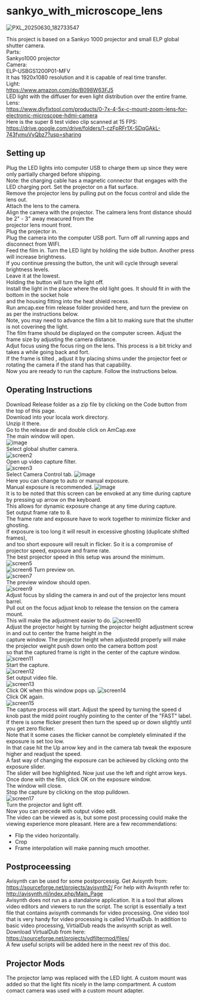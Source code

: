 # sankyo_with_microscope_lens  

![PXL_20250630_182733547](https://github.com/user-attachments/assets/af2bfed7-8a1a-4bb1-afcc-463e0f3d297c)

This project is based on a Sankyo 1000 projector and small ELP global shutter camera.  
Parts:  
Sankyo1000 projector  
Camera:  
ELP-USBGS1200P01-MFV  
It has 1920x1080 resolution and it is capable of real time transfer.  
Light:  
https://www.amazon.com/dp/B098W63FJ5  
LED light with the diffuser for even light distribution over the entire frame.  
Lens:  
https://www.diyfixtool.com/products/0-7x-4-5x-c-mount-zoom-lens-for-electronic-microscope-hdmi-camera  
Here is the super 8 test video clip scanned at 15 FPS:  
https://drive.google.com/drive/folders/1-czFpRFr1X-SDqGAkL-743fymuVyQbz7?usp=sharing

## Setting up  
Plug the LED lights into computer USB to charge them up since they were only partially charged before shipping.  
Note: the charging cable has a magnetic connector that engages with the LED charging port.
Set the projector on a flat surface.  
Remove the projector lens by pulling put on the focus control and slide the lens out.  
Attach the lens to the camera.  
Align the camera with the projector. The calmera lens front distance should be 2" - 3" away meacured from the   
projector lens mount front.  
Plug the projector in.   
Plug the camera into the computer USB port. Turn off all running apps and disconnect from WIFI.  
Feed the film in. 
Turn the LED light by holding the side button. Another press will increase brightness.  
If you continue pressing the button, the unit will cycle through several brightness levels.  
Leave it at the lowest.  
Holding the button will turn the light off.  
Install the light in the place where the old light goes. It should fit in with the bottom in the socket hole  
and the housing fitting into the heat shield recess.  
Run amcap.exe frim release folder provided here, and turn the preview on as per the instructions below.  
Note, you may need to advance the film a bit to making sure that the shutter is not coverineg the light.  
The film frame should be displayed on the computer screen. Adjust the frame size by adjusting the camera distance.  
Adjut focus using the focus ring on the lens.  This process is a bit tricky and takes a while going back and fort.  
If the frame is tilted , adjust it by placing shims under the projector feet or rotating the camera if the stand has that capability.    
Now you are reeady to run the capture. Follow the instructions below.

## Operating Instructions  
Download Release folder as a zip file by clicking on the Code button from the top of this page.   
Download into your locala work directory.  
Unzip it there.  
Go to the release dir and double click on AmCap.exe   
The main window will open.  
![image](https://github.com/user-attachments/assets/8b795462-a885-40b0-ae48-b7304b1577a2)  
Select global shutter camera.  
![screen2](https://github.com/vintagefilmography/sankyo_real_time_capture/assets/48537944/31432177-792d-4b24-bf06-d58ea61afefd)   
Open up video capture filter.  
![screen3](https://github.com/vintagefilmography/sankyo_real_time_capture/assets/48537944/b4812322-0bca-478c-beda-bf30eee6fdd3)  
Select Camera Control tab. 
![image](https://github.com/user-attachments/assets/426ed035-6ade-402f-abab-6f343c46cdec)  
Here you can change to auto or manual exposure.  
Manual exposure is recommended.
![image](https://github.com/user-attachments/assets/fae7940e-4849-44e3-a883-49258a79be5d)  
It is to be noted that this screen can be envoked at any time during capture by pressing up arrow on the keyboard.  
This allows for dynamic exposure change at any time during capture.  
Set output frame rate to 8.  
The frame rate and exposure have to work together to minimize flicker and ghosting.  
If exposure is too long it will result in excessive ghosting (duplicate shifted frames),  
and too short exposure will result in flicker. So it is a compromise of projector speed, exposure and frame rate.  
The best projector speed in this setup was around the minimum.   
![screen5](https://github.com/vintagefilmography/sankyo_real_time_capture/assets/48537944/1a741eb8-49dd-4831-aec7-0d6521a3948e)  
![screen6](https://github.com/vintagefilmography/sankyo_real_time_capture/assets/48537944/5b482be2-e268-4174-b48d-42a687adceef)
Turn preview on.  
![screen7](https://github.com/vintagefilmography/sankyo_real_time_capture/assets/48537944/b5dfb735-9e85-470e-95a3-6d5c262c856e)  
The preview window should open.  
![screen9](https://github.com/vintagefilmography/sankyo_real_time_capture/assets/48537944/2edda9b2-7c0b-4870-aebd-e29851d7fd61)  
Adjust focus by sliding the camera in and out of the projector lens mount barrel.  
Pull out on the focus adjust knob to release the tension on the camera mount.  
This will make the adjustment easier to do. 
![screen10](https://github.com/vintagefilmography/sankyo_real_time_capture/assets/48537944/96c1e6b2-c46a-439d-ae76-0a1c5af9ffa3)  
Adjust the projector height by turning the projector height adjustment screw in and out to center the frame height in the   
capture window. The projector height when adjustedd properly will make the projector weight push down onto the camera bottom post  
so that the captured frame is right in the center of the capture window.  
![screen11](https://github.com/vintagefilmography/sankyo_real_time_capture/assets/48537944/dbf3b95c-0e63-4b4e-b1b0-185b029f04d4)  
Start the capture.  
![screen12](https://github.com/vintagefilmography/sankyo_real_time_capture/assets/48537944/5bb53971-cb2d-4c95-b7f4-99318d242bf9)  
Set output video file.  
![screen13](https://github.com/vintagefilmography/sankyo_real_time_capture/assets/48537944/de5209ed-7510-4460-97d2-f7a3f31f4f97)  
Click OK when this window pops up.
![screen14](https://github.com/vintagefilmography/sankyo_real_time_capture/assets/48537944/f70f5417-bf1b-4405-aef5-2c292a1e8d5f)  
Click OK again.  
![screen15](https://github.com/vintagefilmography/sankyo_real_time_capture/assets/48537944/76b3038c-7292-48cc-bf5a-9aa963c6efaf)  
The capture process will start.
Adjust the speed by turning the speed d knob past the midd point roughly pointing to the center of the "FAST" label.
If there is some flicker present then turn the speed up or down slightly until you get zero flicker.  
Note that it some cases the flicker cannot be completely eliminated if the exposure is set too low.  
In that case hit the Up arrow key and in the camera tab tweak the exposure higher and readjust the speed.  
A fast way of changing the exposure can be achieved by clicking onto the exposure slider.  
The slider will bee highlighted. Now just use the left and right arrow keys.  
Once done  with the  film, click OK on the exposure window.  
The window will close.  
Stop the capture by clicking on the stop  pulldown.  
![screen17](https://github.com/vintagefilmography/sankyo_real_time_capture/assets/48537944/9fc70d23-b582-4c23-8853-8ff1a3ed9c58)  
Turn the projector and light off.  
Now you can precede with output video edit.  
The video can be viewed as is, but some post processing could make the viewing
experience more pleasant.
Here are a few recommendations:
-  Flip the video horizontally.
-  Crop
-  Frame interpolation will make panning much smoother.

## Postproceessing
Avisynth can be used for some postporcessig.  Get Avisynth from:
https://sourceforge.net/projects/avisynth2/
For help with Avisynth refer to:  
http://avisynth.nl/index.php/Main_Page  
Avisynth does not run as a standalone application. It is a tool that allows video editors and viewers to run the script.
The script is essentially a text file that contains avisynth commands for video processing.
One video tool that is very handy for video processing is called VirtualDub.
In addition to basic video processing, VirtialDub reads the avisynth script as well.
Download VirtualDub from here:
https://sourceforge.net/projects/vdfiltermod/files/  
A few useful scripts will be added here in the neext rev of this doc.

## Projector Mods
The projector lamp was replaced with the LED light. 
A custom mount was added so that the light fits nicely in the lamp compartment. 
A custom comact camera was used with a custom mount adapter.  
